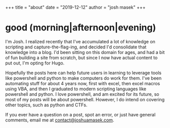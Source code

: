 +++
title = "about"
date = "2019-12-12"
author = "josh masek"
+++

# good (morning|afternoon|evening)

I'm Josh. I realized recently that I've accumulated a lot of knowledge on scripting and capture-the-flag-ing, and decided I'd consolidate that knowledge into a blog. I'd been sitting on this domain for ages, and had a bit of fun building a site from scratch, but since I now have actual content to put out, I'm opting for Hugo.

Hopefully the posts here can help future users in learning to leverage tools like powershell and python to make computers do work for them. I've been automating stuff for about 4 years now, first with excel, then excel macros using VBA, and then I graduated to modern scripting languages like powershell and python. I love powershell, and am excited for its future, so most of my posts will be about powershell. However, I do intend on covering other topics, such as python and CTFs.

If you ever have a question on a post, spot an error, or just have general comments, email me at [contact@joshuamasek.com](mailto:contact@joshuamasek.com).